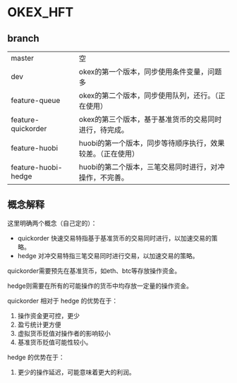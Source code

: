 # OKEX_HFT

## branch

| | |
|--|--|
|master|空|
|dev | okex的第一个版本，同步使用条件变量，问题多|
|feature-queue | okex的第二个版本，同步使用队列，还行。（正在使用）|
|feature-quickorder | okex的第三个版本，基于基准货币的交易同时进行，待完成。|
|feature-huobi | huobi的第一个版本，同步等待顺序执行，效果较差。（正在使用）|
|feature-huobi-hedge | huobi的第二个版本，三笔交易同时进行，对冲操作，不完善。|

## 概念解释

这里明确两个概念（自己定的）：

- quickorder 快速交易特指基于基准货币的交易同时进行，以加速交易的策略。
- hedge         对冲交易特指三笔交易同时进行交易，以加速交易的策略。

quickorder需要预先在基准货币，如eth、btc等存放操作资金。

hedge则需要在所有的可能操作的货币中均存放一定量的操作资金。

quickorder 相对于 hedge 的优势在于：

1. 操作资金更可控，更少
2. 盈亏统计更方便
3. 虚拟货币贬值对操作者的影响较小
4. 基准货币贬值可能性较小。

hedge 的优势在于：

1. 更少的操作延迟，可能意味着更大的利润。